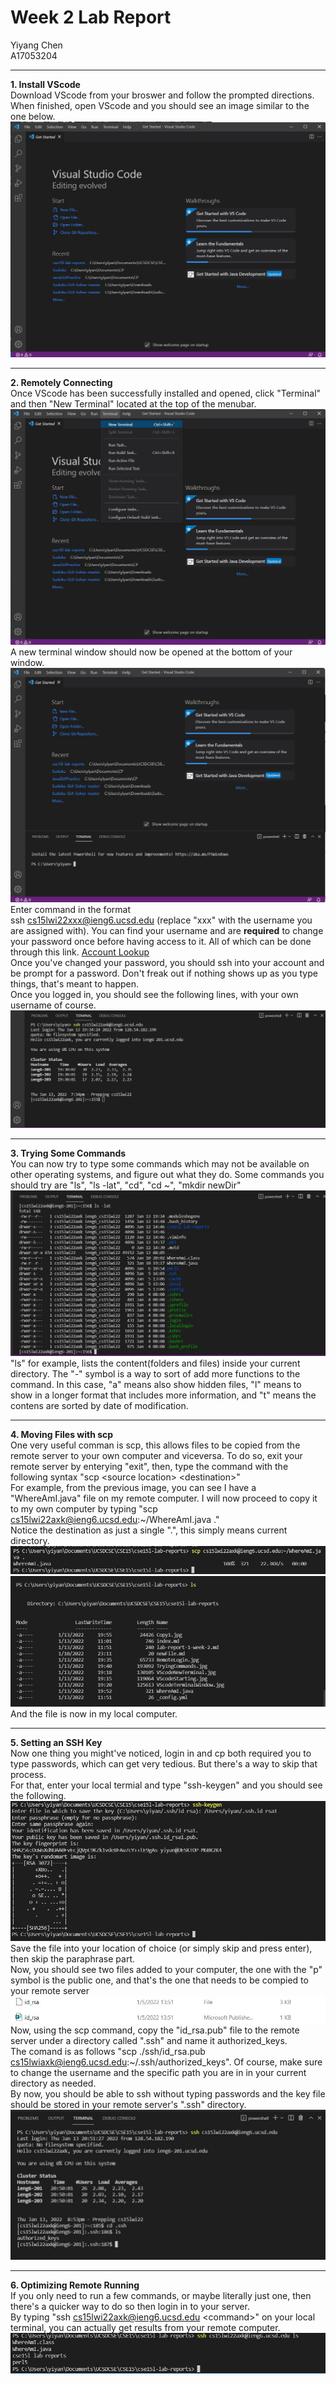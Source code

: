 # Week 2 Lab Report #
Yiyang Chen  
A17053204
___

**1. Install VScode**  
Download VScode from your broswer and follow the prompted directions. When finished, open VScode and you should see an image similar to the one below.  
![image](VScodeStarting.jpg)  
___
**2. Remotely Connecting**  
Once VScode has been successfully installed and opened, click "Terminal" and then "New Terminal" located at the top of the menubar.  
![image](VScodeNewTerminal.jpg)  
A new terminal window should now be opened at the bottom of your window.
![image](VScodeTerminalWindow.jpg)  
Enter command in the format  
ssh cs15lwi22xxx@ieng6.ucsd.edu (replace "xxx" with the username you are assigned with). You can find your username and are **required** to change your password once before having access to it. All of which can be done through this link. [Account Lookup](https://sdacs.ucsd.edu/~icc/index.php)  
Once you've changed your password, you should ssh into your account and be prompt for a password. Don't freak out if nothing shows up as you type things, that's meant to happen.  
Once you logged in, you should see the following lines, with your own username of course.  
![image](RemoteLogin.jpg)  
___
**3. Trying Some Commands**  
You can now try to type some commands which may not be available on other operating systems, and figure out what they do.
Some commands you should try are "ls", "ls -lat", "cd", "cd ~", "mkdir newDir"  
![image](TryingCommands.jpg)  
"ls" for example, lists the content(folders and files) inside your current directory. The "-" symbol is a way to sort of add more functions to the command. In this case, "a" means also show hidden files, "l" means to show in a longer format that includes more information, and "t" means the contens are sorted by date of modification.
___  
**4. Moving Files with scp**  
One very useful comman is scp, this allows files to be copied from the remote server to your own computer and viceversa. To do so, exit your remote server by enterying "exit", then, type the command with the following syntax  "scp \<source location\> \<destination\>"  
For example, from the previous image, you can see I have a "WhereAmI.java" file on my remote computer. I will now proceed to copy it to my own computer by typing "scp cs15lwi22axk@ieng6.ucsd.edu:~/WhereAmI.java ."  
Notice the destination as just a single ".", this simply means current directory. 
![image](Copy1.jpg)  
![image](Copy2.jpg)   
And the file is now in my local computer.
___
**5. Setting an SSH Key**  
Now one thing you might've noticed, login in and cp both required you to type passwords, which can get very tedious. But there's a way to skip that process.  
For that, enter your local termial and type "ssh-keygen" and you should see the following.  
![image](sshKeyGen.jpg)  
Save the file into your location of choice (or simply skip and press enter), then skip the paraphrase part.  
Now, you should see two files added to your computer, the one with the "p" symbol is the public one, and that's the one that needs to be compied to your remote server  
![image](Keys.jpg)  
Now, using the scp command, copy the "id_rsa.pub" file to the remote server under a directory called ".ssh" and name it authorized_keys.  
The comand is as follows "scp ./ssh/id_rsa.pub cs15lwiaxk@ieng6.ucsd.edu:~/.ssh/authorized_keys". Of course, make sure to change the username and the specific path you are in in your current directory as needed.  
By now, you should be able to ssh without typing passwords and the key file should be stored in your remote server's ".ssh" directory.  
![image](AuthorizedKeys.jpg)  
___
**6. Optimizing Remote Running**  
If you only need to run a few commands, or maybe literally just one, then there's a quicker way to do so then login in to your server.  
By typing "ssh cs15lwi22axk@ieng6.ucsd.edu \<command>" on your local terminal, you can actually get results from your remote computer. 
![image](RunningRemoteCommands.jpg)